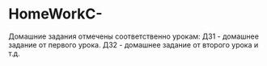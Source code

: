 # HomeWorkC-
Домашние задания отмечены соответственно урокам: ДЗ1 - домашнее задание от первого урока.
ДЗ2 - домашнее задание от второго урока и т.д.
